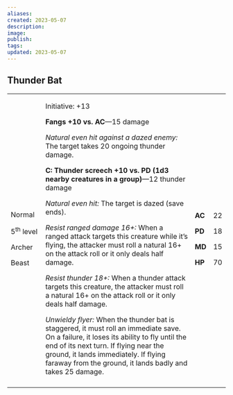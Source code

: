 ```yaml
---
aliases: 
created: 2023-05-07
description: 
image: 
publish: 
tags: 
updated: 2023-05-07
---
```


## Thunder Bat

<table>
<colgroup>
<col style="width: 16%" />
<col style="width: 72%" />
<col style="width: 5%" />
<col style="width: 5%" />
</colgroup>
<tbody>
<tr class="odd">
<td><p>Normal</p>
<p>5<sup>th</sup> level</p>
<p>Archer</p>
<p>Beast</p></td>
<td><p>Initiative: +13</p>
<p><strong>Fangs +10 vs. AC</strong>—15 damage</p>
<p><em>Natural even hit against a dazed enemy:</em> The target takes 20
ongoing thunder damage.</p>
<p><strong>C: Thunder screech +10 vs. PD (1d3 nearby creatures in a
group)</strong>—12 thunder damage</p>
<p><em>Natural even hit:</em> The target is dazed (save ends).</p>
<p><em>Resist ranged damage 16+:</em> When a ranged attack targets this
creature while it’s flying, the attacker must roll a natural 16+ on the
attack roll or it only deals half damage.</p>
<p><em>Resist thunder 18+:</em> When a thunder attack targets this
creature, the attacker must roll a natural 16+ on the attack roll or it
only deals half damage.</p>
<p><em>Unwieldy flyer:</em> When the thunder bat is staggered, it must
roll an immediate save. On a failure, it loses its ability to fly until
the end of its next turn. If flying near the ground, it lands
immediately. If flying faraway from the ground, it lands badly and takes
25 damage.</p></td>
<td><p><strong>AC</strong></p>
<p><strong>PD</strong></p>
<p><strong>MD</strong></p>
<p><strong>HP</strong></p></td>
<td><p>22</p>
<p>18</p>
<p>15</p>
<p>70</p></td>
</tr>
<tr class="even">
<td></td>
<td></td>
<td></td>
<td></td>
</tr>
</tbody>
</table>

